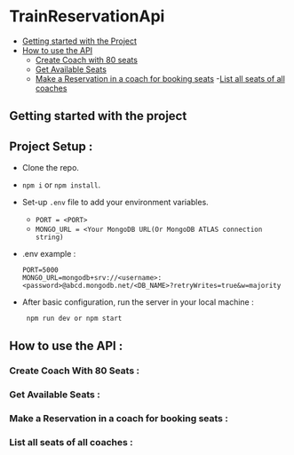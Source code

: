 # TrainReservationApi


- [Getting started with the Project](#getting-started-with-the-project)
- [How to use the API](#how-to-use-the-api)
   - [Create Coach with 80 seats](#create-coach-with-80-seats)
   - [Get Available Seats](#get-available-seats)
   - [Make a Reservation in a coach for booking seats](#make-a-reservation-in-a-coach-for-booking-seats)
   -[List all seats of all coaches](#list-all-seats-of-all-coaches)

## Getting started with the project

## Project Setup : 

- Clone the repo.
- `npm i` or `npm install`.
- Set-up `.env` file to add your environment variables.
    - `PORT = <PORT>`
    -  `MONGO_URL = <Your MongoDB URL(Or MongoDB ATLAS connection string) `

- .env example :
    ``` 
    PORT=5000
    MONGO_URL=mongodb+srv://<username>:<password>@abcd.mongodb.net/<DB_NAME>?retryWrites=true&w=majority
    ```
- After basic configuration, run the server in your local machine :
    ```   
     npm run dev or npm start 
    ```


## How to use the API :

### Create Coach With 80 Seats :

### Get Available Seats :

### Make a Reservation in a coach for booking seats :

### List all seats of all coaches :
